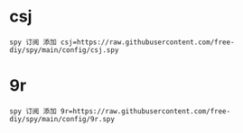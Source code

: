 # csj
```
spy 订阅 添加 csj=https://raw.githubusercontent.com/free-diy/spy/main/config/csj.spy
```
# 9r
```
spy 订阅 添加 9r=https://raw.githubusercontent.com/free-diy/spy/main/config/9r.spy
```



